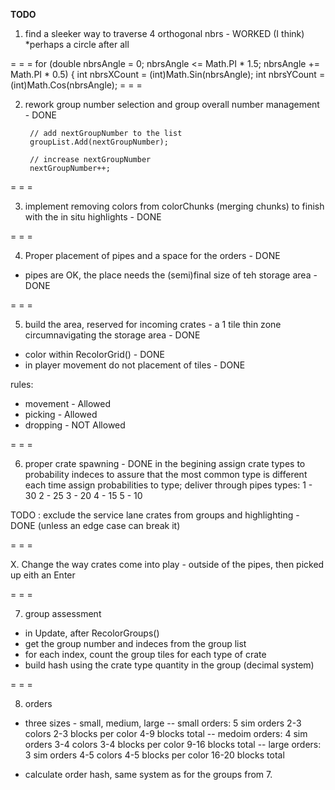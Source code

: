 **TODO**

1. find a sleeker way to traverse 4 orthogonal nbrs - WORKED (I think)
	*perhaps a circle after all
    
= = =
        for (double nbrsAngle = 0; nbrsAngle <= Math.PI * 1.5; nbrsAngle += Math.PI * 0.5)
        {
            int nbrsXCount = (int)Math.Sin(nbrsAngle);
            int nbrsYCount = (int)Math.Cos(nbrsAngle);
= = =

2. rework group number selection and group overall number management - DONE

        // add nextGroupNumber to the list
        groupList.Add(nextGroupNumber);

        // increase nextGroupNumber
        nextGroupNumber++;

= = =

3. implement removing colors from colorChunks (merging chunks) to finish with the in situ highlights - DONE

= = =

4. Proper placement of pipes and a space for the orders - DONE
- pipes are OK, the place needs the (semi)final size of teh storage area - DONE

= = =

5. build the area, reserved for incoming crates - a 1 tile thin zone circumnavigating the storage area - DONE

 - color within RecolorGrid() - DONE
 - in player movement do not placement of tiles - DONE

rules:
- movement - Allowed
- picking - Allowed
- dropping - NOT Allowed

= = =

6. proper crate spawning - DONE
in the begining assign crate types to probability indeces to assure that the most common type is different each time
assign probabilities to type; deliver through pipes
types:
1 - 30
2 - 25
3 - 20
4 - 15
5 - 10

TODO : exclude the service lane crates from groups and highlighting - DONE (unless an edge case can break it)

= = =

X. Change the way crates come into play - outside of the pipes, then picked up eith an Enter

= = =

7. group assessment
- in Update, after RecolorGroups()
- get the group number and indeces from the group list
- for each index, count the group tiles for each type of crate
- build hash using the crate type quantity in the group (decimal system)


= = =

8. orders
- three sizes - small, medium, large
	-- small orders:
		5 sim orders
		2-3 colors
		2-3 blocks per color
		4-9 blocks total
	-- medoim orders:
		4 sim orders
		3-4 colors
		3-4 blocks per color
		9-16 blocks total
	-- large orders:
		3 sim orders
		4-5 colors
		4-5 blocks per color
		16-20 blocks total

- calculate order hash, same system as for the groups from 7.		
	